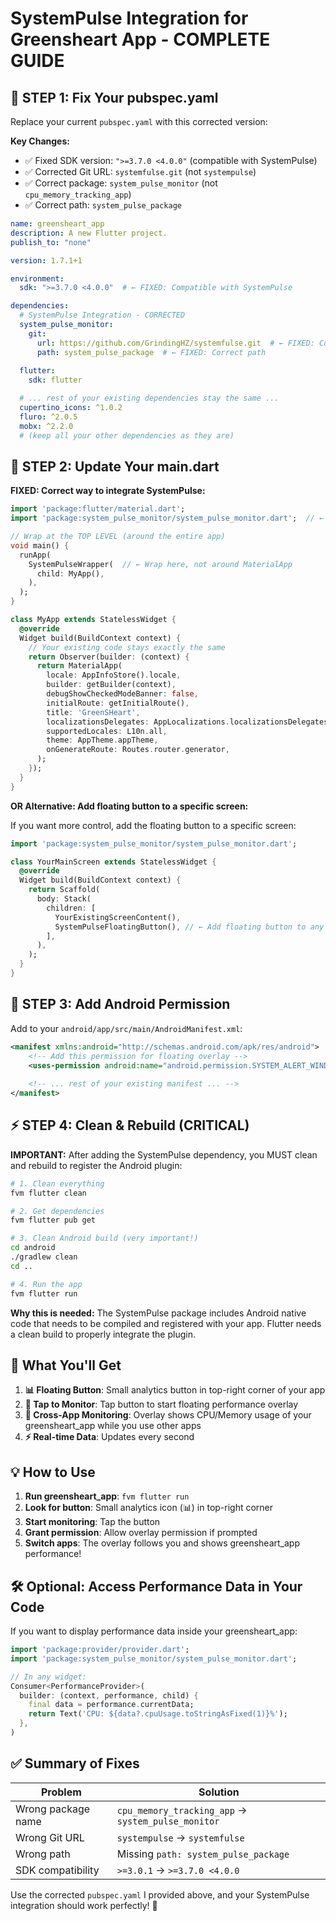 # SystemPulse Integration for Greensheart App - COMPLETE GUIDE

## 🔧 **STEP 1: Fix Your pubspec.yaml**

Replace your current `pubspec.yaml` with this corrected version:

**Key Changes:**
- ✅ Fixed SDK version: `">=3.7.0 <4.0.0"` (compatible with SystemPulse)
- ✅ Corrected Git URL: `systemfulse.git` (not `systempulse`)
- ✅ Correct package: `system_pulse_monitor` (not `cpu_memory_tracking_app`)
- ✅ Correct path: `system_pulse_package`

```yaml
name: greensheart_app
description: A new Flutter project.
publish_to: "none"

version: 1.7.1+1

environment:
  sdk: ">=3.7.0 <4.0.0"  # ← FIXED: Compatible with SystemPulse

dependencies:
  # SystemPulse Integration - CORRECTED
  system_pulse_monitor:
    git:
      url: https://github.com/GrindingHZ/systemfulse.git  # ← FIXED: Correct URL
      path: system_pulse_package  # ← FIXED: Correct path
      
  flutter:
    sdk: flutter

  # ... rest of your existing dependencies stay the same ...
  cupertino_icons: ^1.0.2
  fluro: ^2.0.5
  mobx: ^2.2.0
  # (keep all your other dependencies as they are)
```

## 🚀 **STEP 2: Update Your main.dart**

**FIXED: Correct way to integrate SystemPulse:**

```dart
import 'package:flutter/material.dart';
import 'package:system_pulse_monitor/system_pulse_monitor.dart';  // ← ADD THIS

// Wrap at the TOP LEVEL (around the entire app)
void main() {
  runApp(
    SystemPulseWrapper(  // ← Wrap here, not around MaterialApp
      child: MyApp(),
    ),
  );
}

class MyApp extends StatelessWidget {
  @override
  Widget build(BuildContext context) {
    // Your existing code stays exactly the same
    return Observer(builder: (context) {
      return MaterialApp(
        locale: AppInfoStore().locale,
        builder: getBuilder(context),
        debugShowCheckedModeBanner: false,
        initialRoute: getInitialRoute(),
        title: 'GreenSHeart',
        localizationsDelegates: AppLocalizations.localizationsDelegates,
        supportedLocales: L10n.all,
        theme: AppTheme.appTheme,
        onGenerateRoute: Routes.router.generator,
      );
    });
  }
}
```

**OR Alternative: Add floating button to a specific screen:**

If you want more control, add the floating button to a specific screen:

```dart
import 'package:system_pulse_monitor/system_pulse_monitor.dart';

class YourMainScreen extends StatelessWidget {
  @override
  Widget build(BuildContext context) {
    return Scaffold(
      body: Stack(
        children: [
          YourExistingScreenContent(),
          SystemPulseFloatingButton(), // ← Add floating button to any screen
        ],
      ),
    );
  }
}
```

## 📱 **STEP 3: Add Android Permission**

Add to your `android/app/src/main/AndroidManifest.xml`:

```xml
<manifest xmlns:android="http://schemas.android.com/apk/res/android">
    <!-- Add this permission for floating overlay -->
    <uses-permission android:name="android.permission.SYSTEM_ALERT_WINDOW"/>
    
    <!-- ... rest of your existing manifest ... -->
</manifest>
```

## ⚡ **STEP 4: Clean & Rebuild (CRITICAL)**

**IMPORTANT:** After adding the SystemPulse dependency, you MUST clean and rebuild to register the Android plugin:

```bash
# 1. Clean everything
fvm flutter clean

# 2. Get dependencies 
fvm flutter pub get

# 3. Clean Android build (very important!)
cd android
./gradlew clean
cd ..

# 4. Run the app
fvm flutter run
```

**Why this is needed:** The SystemPulse package includes Android native code that needs to be compiled and registered with your app. Flutter needs a clean build to properly integrate the plugin.

## 🎯 **What You'll Get**

1. **📊 Floating Button**: Small analytics button in top-right corner of your app
2. **🔄 Tap to Monitor**: Tap button to start floating performance overlay
3. **📱 Cross-App Monitoring**: Overlay shows CPU/Memory usage of your greensheart_app while you use other apps
4. **⚡ Real-time Data**: Updates every second

## 💡 **How to Use**

1. **Run greensheart_app**: `fvm flutter run`
2. **Look for button**: Small analytics icon (📊) in top-right corner
3. **Start monitoring**: Tap the button
4. **Grant permission**: Allow overlay permission if prompted
5. **Switch apps**: The overlay follows you and shows greensheart_app performance!

## 🛠️ **Optional: Access Performance Data in Your Code**

If you want to display performance data inside your greensheart_app:

```dart
import 'package:provider/provider.dart';
import 'package:system_pulse_monitor/system_pulse_monitor.dart';

// In any widget:
Consumer<PerformanceProvider>(
  builder: (context, performance, child) {
    final data = performance.currentData;
    return Text('CPU: ${data?.cpuUsage.toStringAsFixed(1)}%');
  },
)
```

## ✅ **Summary of Fixes**

| Problem | Solution |
|---------|----------|
| Wrong package name | `cpu_memory_tracking_app` → `system_pulse_monitor` |
| Wrong Git URL | `systempulse` → `systemfulse` |
| Wrong path | Missing `path: system_pulse_package` |
| SDK compatibility | `>=3.0.1` → `>=3.7.0 <4.0.0` |

Use the corrected `pubspec.yaml` I provided above, and your SystemPulse integration should work perfectly! 🎉
